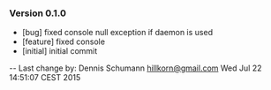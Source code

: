 
### Version 0.1.0
 - [bug] fixed console null exception if daemon is used
 - [feature] fixed console
 - [initial] initial commit

-- Last change by: Dennis Schumann <hillkorn@gmail.com> Wed Jul 22 14:51:07 CEST 2015